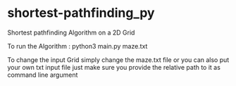 # shortest-pathfinding_py
Shortest pathfinding Algorithm on a 2D Grid

To run the Algorithm : python3 main.py maze.txt

To change the input Grid simply change the maze.txt file or you can also put your own txt input file just make sure you provide the relative path to it as command line argument